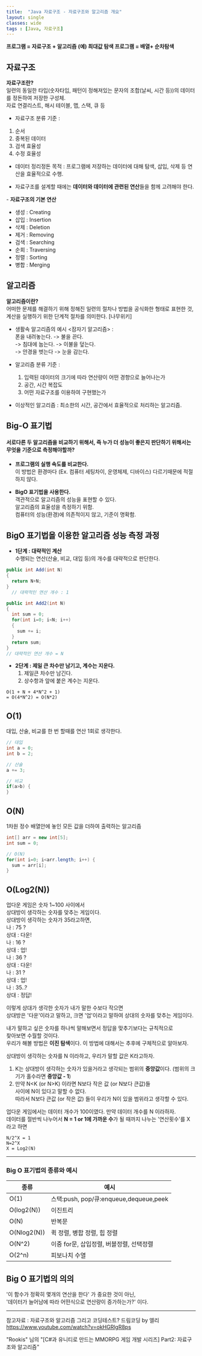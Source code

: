 ```yaml
---
title:  "Java 자료구조 - 자료구조와 알고리즘 개요"
layout: single
classes: wide
tags : [Java, 자료구조]
---
```


**프로그램 = 자료구조 + 알고리즘**
**(예) 최대값 탐색 프로그램 = 배열+ 순차탐색**

## 자료구조  
**자료구조란?**  
일련의 동일한 타입(숫자타입, 패턴이 정해져있는 문자의 조합(날씨, 시간 등))의 데이터를 정돈하여 저장한 구성체.  
자료 연결리스트, 해시 테이블, 맵, 스택, 큐 등  
* 자료구조 분류 기준 :  
1. 순서  
2. 중복된 데이터  
3. 검색 효율성  
4. 수정 효율성  

* 데이터 정리정돈 목적 : 프로그램에 저장하는 데이터에 대해 탐색, 삽입, 삭제 등 연산을 효율적으로 수행.  
  
* 자료구조를 설계할 때에는 **데이터와 데이터에 관련된 연산**들을 함께 고려해야 한다.

\- **자료구조의 기본 연산**  
* 생성 : Creating  
* 삽입 : Insertion  
* 삭제 : Deletion  
* 제거 : Removing  
* 검색 : Searching  
* 순회 : Traversing  
* 정렬 : Sorting  
* 병합 : Merging  


## 알고리즘  
  
**알고리즘이란?**  
    어떠한 문제를 해결하기 위해 정해진 일련의 절차나 방법을 공식화한 형태로 표현한 것,  
    계산을 실행하기 위한 단계적 절차를 의미한다. [나무위키]  
  
* 생활속 알고리즘의 예시 <잠자기 알고리즘> :  
    폰을 내려놓는다. -> 불을 끈다.  
    -> 침대에 눕는다. -> 이불을 덮는다.  
    -> 안경을 벗는다 -> 눈을 감는다.  
  
* 알고리즘 분류 기준 :  
    1. 입력된 데이터의 크기에 따라 연산량이 어떤 경향으로 늘어나는가  
    2. 공간, 시간 복잡도  
    3. 어떤 자료구조를 이용하여 구현했는가  
* 이상적인 알고리즘 : 최소한의 시간, 공간에서 효율적으로 처리하는 알고리즘.  

## Big-O 표기법

#### 서로다른 두 알고리즘을 비교하기 위해서, 즉 누가 더 성능이 좋은지 판단하기 위해서는 무엇을 기준으로 측정해야할까?

* **프로그램의 실행 속도를 비교한다.**  
이 방법은 환경마다 (Ex. 컴퓨터 세팅차이, 운영체제, 디바이스) 다르기때문에 적절하지 않다.  


* **BigO 표기법을 사용한다.**  
  객관적으로 알고리즘의 성능을 표현할 수 있다.  
  알고리즘의 효율성을 측정하기 위함.  
  컴퓨터의 성능(환경)에 의존적이지 않고, 기준이 명확함.  

## BigO 표기법을 이용한 알고리즘 성능 측정 과정
* **1단계 : 대략적인 계산**  
수행되는 연산(산술, 비교, 대입 등)의 개수를 대략적으로 판단한다.  


```java
public int Add(int N)
{
  return N+N;
}
  // 대략적인 연산 개수 : 1
```
  
```java
public int Add2(int N)
{
  int sum = 0;
  for(int i=0; i<N; i++) 
  {
    sum += i;
  }
  return sum;
}
// 대략적인 연산 개수 = N 
```

- **2단계 : 제일 큰 차수만 남기고, 계수는 지운다.**  
  1. 제일큰 차수만 남긴다.  
  2. 상수항과 앞에 붙은 계수는 지운다.  

```
O(1 + N + 4*N^2 + 1)
= O(4*N^2) = O(N*2)
```

## O(1)
대입, 산술, 비교를 한 번 할때를 연산 1회로 생각한다.  

```java
// 대입
int a = 0;
int b = 2;

// 산술
a += 3;

// 비교
if(a>b) {
}
```

## O(N)
1차원 정수 배열안에 놓인 모든 값을 더하여 출력하는 알고리즘  

```java
int[] arr = new int[5];
int sum = 0;

// O(N)
for(int i=0; i<arr.length; i++) {
  sum = arr[i];
}
```

## O(Log2(N))
업다운 게임은 숫자 1~100 사이에서  
상대방이 생각하는 숫자를 맞추는 게임이다.  
상대방이 생각하는 숫자가 35라고하면,  
나 : 75 ?  
상대 : 다운!  
나 : 16 ?  
상대 : 업!  
나 : 36 ?  
상대 : 다운!   
나 : 31 ?  
상대 : 업!  
나 : 35..?  
상대 : 정답!  

이렇게 상대가 생각한 숫자가 내가 말한 수보다 작으면  
상대방은 '다운'이라고 말하고, 크면 '업'이라고 말하여 상대의 숫자를 맞추는 게임이다.  

내가 말하고 싶은 숫자를 하나씩 말해보면서 정답을 맞추기보다는 규칙적으로  
찾아보면 수월할 것이다.  
우리가 해볼 방법은 **이진 탐색**이다. 이 방법에 대해서는 추후에 구체적으로 알아보자.  

상대방이 생각하는 숫자를 N 이라하고, 우리가 말할 값은 K라고하자.  
1) K는 상대방이 생각하는 숫자가 있을거라고 생각되는
범위의 **중앙값**이다. (범위의   크기가 홀수라면 **중앙값 - 1**)    
2) 만약 N<K (or N>K) 이라면 N보다 작은 값 (or N보다 큰값)들  
사이에 N이 있다고 말할 수 없다.  
따라서 N보다 큰값 (or 작은 값) 들이 우리가 N이 있을 범위라고 생각할 수 있다.  

업다운 게임에서는 데이터 개수가 100이였다. 만약 데이터 개수를 N 이라하자.  
데이터를 절반씩 나누어서 **N = 1 or 1에 가까운 수**가 될 때까지 나누는 '연산횟수'를 X 라고 하면  

```
N/2^X = 1
N=2^X
X = Log2(N)
```

---
  
### Big O 표기법의 종류와 예시
  
|종류|예시|
|---|---|
|O(1)|스택:push, pop/큐:enqueue,dequeue,peek|
|O(log2(N))|이진트리|
|O(N)|반복문|
|O(Nlog2(N))|퀵 정렬, 병합 정렬, 힙 정렬|
|O(N^2)|이중 for문, 삽입정렬, 버블정렬, 선택정렬|
|O(2^n)|피보나치 수열|

## **Big O 표기법의 의의**
'이 함수가 정확히 몇개의 연산을 한다' 가 중요한 것이 아닌,  
'데이터가 늘어남에 따라 어떤식으로 연산량이 증가하는가?' 이다.  

-----

참고자료 :
자료구조와 알고리즘 그리고 코딩테스트?
드림코딩 by 엘리
https://www.youtube.com/watch?v=okHGRlgR8ps

"Rookis" 님의 "[C#과 유니티로 만드는 MMORPG 게임 개발 시리즈] Part2: 자료구조와 알고리즘"
